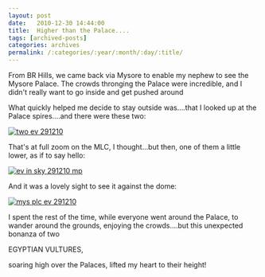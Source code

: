 ```yaml
---
layout: post
date:	2010-12-30 14:44:00
title:  Higher than the Palace....
tags: [archived-posts]
categories: archives
permalink: /:categories/:year/:month/:day/:title/
---
```

From BR Hills, we came back via Mysore to enable my nephew to see the Mysore Palace. The crowds thronging the Palace were incredible, and I didn't really want to go inside and get pushed around

What quickly helped me decide to stay outside was....that I looked up at the Palace spires....and there were these two:


<a href="http://s1142.photobucket.com/albums/n602/Deepapctrsglr/?action=view&amp;current=IMG_9662.jpg" target="_blank"><img src="http://i1142.photobucket.com/albums/n602/Deepapctrsglr/IMG_9662.jpg" border="0" alt="two ev 291210"></a>


That's at full zoom on the MLC, I thought...but then, one of them a little lower, as if to say hello:


<a href="http://s1142.photobucket.com/albums/n602/Deepapctrsglr/?action=view&amp;current=IMG_9660.jpg" target="_blank"><img src="http://i1142.photobucket.com/albums/n602/Deepapctrsglr/IMG_9660.jpg" border="0" alt="ev in sky 291210 mp"></a>


And it was a lovely sight to see it against the dome:

<a href="http://s1142.photobucket.com/albums/n602/Deepapctrsglr/?action=view&amp;current=IMG_9666.jpg" target="_blank"><img src="http://i1142.photobucket.com/albums/n602/Deepapctrsglr/IMG_9666.jpg" border="0" alt="mys plc ev 291210"></a>


I spent the rest of the time, while everyone went around the Palace, to wander around the grounds, enjoying the crowds....but this unexpected bonanza of two 

EGYPTIAN VULTURES, 

soaring high over the Palaces, lifted my heart to their height!
